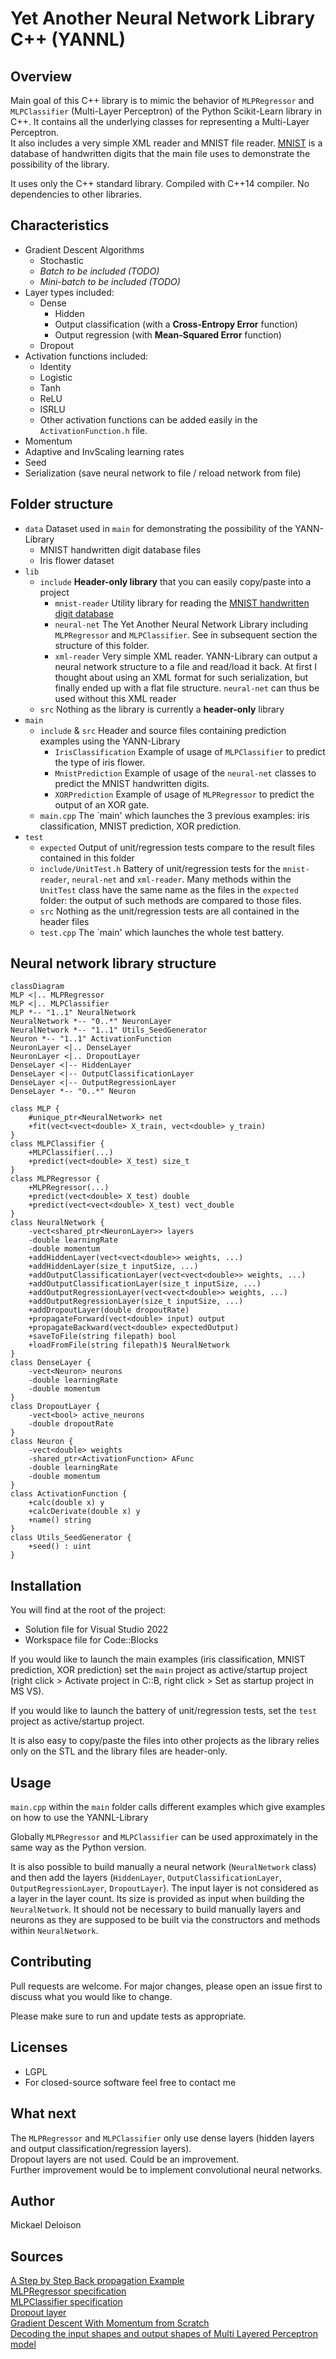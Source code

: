 # Yet Another Neural Network Library C++ (YANNL)

## Overview

Main goal of this C++ library is to mimic the behavior of `MLPRegressor` and `MLPClassifier` (Multi-Layer Perceptron) of the Python Scikit-Learn library in C++. It contains all the underlying classes for representing a Multi-Layer Perceptron.  
It also includes a very simple XML reader and MNIST file reader. [MNIST](http://yann.lecun.com/exdb/mnist/) is a database of handwritten digits that the main file uses to demonstrate the possibility of the library.

It uses only the C++ standard library. Compiled with C++14 compiler. No dependencies to other libraries.

## Characteristics

* Gradient Descent Algorithms
    * Stochastic
    * _Batch to be included (TODO)_
    * _Mini-batch to be included (TODO)_
* Layer types included:
    * Dense
        * Hidden
        * Output classification (with a **Cross-Entropy Error** function)
        * Output regression (with **Mean-Squared Error** function)
    * Dropout
* Activation functions included:
    * Identity
    * Logistic
    * Tanh
    * ReLU
    * ISRLU
    * Other activation functions can be added easily in the `ActivationFunction.h` file.
* Momentum
* Adaptive and InvScaling learning rates
* Seed
* Serialization (save neural network to file / reload network from file)


## Folder structure

* `data` Dataset used in `main` for demonstrating the possibility of the YANN-Library
    * MNIST handwritten digit database files
    * Iris flower dataset
* `lib`
    * `include` **Header-only library** that you can easily copy/paste into a project
        * `mnist-reader` Utility library for reading the [MNIST handwritten digit database](http://yann.lecun.com/exdb/mnist/)
        * `neural-net` The Yet Another Neural Network Library including `MLPRegressor` and `MLPClassifier`. See in subsequent section the structure of this folder.
        * `xml-reader` Very simple XML reader. YANN-Library can output a neural network structure to a file and read/load it back. At first I thought about using an XML format for such serialization, but finally ended up with a flat file structure. `neural-net` can thus be used without this XML reader
    * `src` Nothing as the library is currently a **header-only** library
* `main`
    * `include` & `src` Header and source files containing prediction examples using the YANN-Library
        * `IrisClassification` Example of usage of `MLPClassifier` to predict the type of iris flower.
        * `MnistPrediction` Example of usage of the `neural-net` classes to predict the MNIST handwritten digits.
        * `XORPrediction` Example of usage of `MLPRegressor` to predict the output of an XOR gate.
    * `main.cpp` The `main' which launches the 3 previous examples: iris classification, MNIST prediction, XOR prediction.
* `test`
    * `expected` Output of unit/regression tests compare to the result files contained in this folder
    * `include/UnitTest.h` Battery of unit/regression tests for the `mnist-reader`, `neural-net` and `xml-reader`. Many methods within the `UnitTest` class have the same name as the files in the `expected` folder: the output of such methods are compared to those files.
    * `src` Nothing as the unit/regression tests are all contained in the header files
    * `test.cpp` The `main' which launches the whole test battery.

## Neural network library structure

```mermaid
classDiagram
MLP <|.. MLPRegressor
MLP <|.. MLPClassifier
MLP *-- "1..1" NeuralNetwork
NeuralNetwork *-- "0..*" NeuronLayer
NeuralNetwork *-- "1..1" Utils_SeedGenerator
Neuron *-- "1..1" ActivationFunction
NeuronLayer <|.. DenseLayer
NeuronLayer <|.. DropoutLayer
DenseLayer <|-- HiddenLayer
DenseLayer <|-- OutputClassificationLayer
DenseLayer <|-- OutputRegressionLayer
DenseLayer *-- "0..*" Neuron

class MLP {
    #unique_ptr<NeuralNetwork> net
    +fit(vect<vect<double> X_train, vect<double> y_train)
}
class MLPClassifier {
    +MLPClassifier(...)
    +predict(vect<double> X_test) size_t
}
class MLPRegressor {
    +MLPRegressor(...)
    +predict(vect<double> X_test) double
    +predict(vect<vect<double> X_test) vect_double
}
class NeuralNetwork {
    -vect<shared_ptr<NeuronLayer>> layers
    -double learningRate
    -double momentum
    +addHiddenLayer(vect<vect<double>> weights, ...)
    +addHiddenLayer(size_t inputSize, ...)
    +addOutputClassificationLayer(vect<vect<double>> weights, ...)
    +addOutputClassificationLayer(size_t inputSize, ...)
    +addOutputRegressionLayer(vect<vect<double>> weights, ...)
    +addOutputRegressionLayer(size_t inputSize, ...)
    +addDropoutLayer(double dropoutRate)
    +propagateForward(vect<double> input) output
    +propagateBackward(vect<double> expectedOutput)
    +saveToFile(string filepath) bool
    +loadFromFile(string filepath)$ NeuralNetwork
}
class DenseLayer {
    -vect<Neuron> neurons
    -double learningRate
    -double momentum
}
class DropoutLayer {
    -vect<bool> active_neurons
    -double dropoutRate
}
class Neuron {
    -vect<double> weights
    -shared_ptr<ActivationFunction> AFunc
    -double learningRate
    -double momentum
}
class ActivationFunction {
    +calc(double x) y
    +calcDerivate(double x) y
    +name() string
}
class Utils_SeedGenerator {
    +seed() : uint
}
```

## Installation

You will find at the root of the project:
* Solution file for Visual Studio 2022
* Workspace file for Code::Blocks

If you would like to launch the main examples (iris classification, MNIST prediction, XOR prediction) set the `main` project as active/startup project (right click > Activate project in C::B, right click > Set as startup project in MS VS).

If you would like to launch the battery of unit/regression tests, set the `test` project as active/startup project.

It is also easy to copy/paste the files into other projects as the library relies only on the STL and the library files are header-only.

## Usage

`main.cpp` within the `main` folder calls different examples which give examples on how to use the YANNL-Library

Globally `MLPRegressor` and `MLPClassifier` can be used approximately in the same way as the Python version.

It is also possible to build manually a neural network (`NeuralNetwork` class) and then add the layers (`HiddenLayer`, `OutputClassificationLayer`, `OutputRegressionLayer`, `DropoutLayer`). The input layer is not considered as a layer in the layer count. Its size is provided as input when building the `NeuralNetwork`. It should not be necessary to build manually layers and neurons as they are supposed to be built via the constructors and methods within `NeuralNetwork`.

## Contributing

Pull requests are welcome. For major changes, please open an issue first to discuss what you would like to change.

Please make sure to run and update tests as appropriate.

## Licenses

* LGPL
* For closed-source software feel free to contact me

## What next

The `MLPRegressor` and `MLPClassifier` only use dense layers (hidden layers and output classification/regression layers).  
Dropout layers are not used. Could be an improvement.  
Further improvement would be to implement convolutional neural networks.

## Author

Mickael Deloison

## Sources

[A Step by Step Back propagation Example](https://mattmazur.com/2015/03/17/a-step-by-step-backpropagation-example/)  
[MLPRegressor specification](https://scikit-learn.org/stable/modules/generated/sklearn.neural_network.MLPRegressor.html)  
[MLPClassifier specification](https://scikit-learn.org/stable/modules/generated/sklearn.neural_network.MLPClassifier.html)  
[Dropout layer](https://keras.io/api/layers/regularization_layers/dropout/)  
[Gradient Descent With Momentum from Scratch](https://machinelearningmastery.com/gradient-descent-with-momentum-from-scratch/)  
[Decoding the input shapes and output shapes of Multi Layered Perceptron model](https://medium.com/analytics-vidhya/decoding-the-input-shapes-and-output-shapes-of-multi-layered-perceptron-model-bf939b8579d8)
